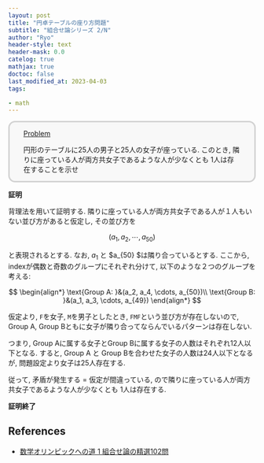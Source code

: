 ```yaml
---
layout: post
title: "円卓テーブルの座り方問題"
subtitle: "組合せ論シリーズ 2/N"
author: "Ryo"
header-style: text
header-mask: 0.0
catelog: true
mathjax: true
doctoc: false
last_modified_at: 2023-04-03
tags:

- math
---
```


<div style='padding-left: 2em; padding-right: 2em; border-radius: 1em; border-style:solid; border-color:#D3D3D3; background-color:#F8F8F8'>
<p class="h4"><ins>Problem </ins></p>

円形のテーブルに25人の男子と25人の女子が座っている. このとき, 隣りに座っている人が両方共女子であるような人が少なくとも
1人は存在することを示せ

</div>

**証明**

背理法を用いて証明する.
隣りに座っている人が両方共女子である人が１人もいない並び方があると仮定し, その並び方を

<p style="text-align: center;">

$$
(a_1, a_2, \cdots, a_{50})
$$

</p>

と表現されるとする. なお, $a_1$ と $a_{50} $は隣り合っているとする.
ここから, indexが偶数と奇数のグループにそれぞれ分けて, 以下のような２つのグループを考える:

<p style="text-align: center;">
$$
\begin{align*}
\text{Group A: }&(a_2, a_4, \cdots, a_{50})\\
\text{Group B: }&(a_1, a_3, \cdots, a_{49})
\end{align*}
$$
</p>

仮定より, `F`を女子, `M`を男子としたとき, `FMF`という並び方が存在しないので, 
Group A, Group Bともに女子が隣り合ってならんでいるパターンは存在しない.

つまり, Group Aに属する女子とGroup Bに属する女子の人数はそれぞれ12人以下となる.
すると, Group A と Group Bを合わせた女子の人数は24人以下となるが, 問題設定より女子は25人存在する.

従って, 矛盾が発生する = 仮定が間違っている, ので隣りに座っている人が両方共女子であるような人が少なくとも
1人は存在する.

**証明終了**


## References

- [数学オリンピックへの道 1 組合せ論の精選102問](https://www.asakura.co.jp/detail.php?book_code=11807)
